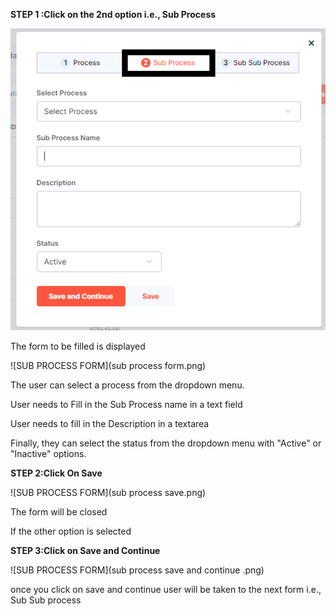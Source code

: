 **STEP 1 :Click on the 2nd option i.e., Sub Process**

![SUB PROCESS FORM](subprocess.png)

  The form to be filled is displayed 

  ![SUB PROCESS FORM](sub process form.png)

 The user can select a process from the dropdown menu.

 User needs to Fill in the Sub Process name in a text field

 User needs to fill in the Description  in a textarea 
 
 Finally, they can select the status from the dropdown menu with "Active" or "Inactive" options.


 **STEP 2:Click On Save**

 ![SUB PROCESS FORM](sub process save.png)
 
 The form will be closed 

 If the other option is selected 

 **STEP 3:Click on Save and Continue**

 ![SUB PROCESS FORM](sub process save and continue .png)

 once you click on save and continue user will be taken to the next form i.e., Sub Sub process